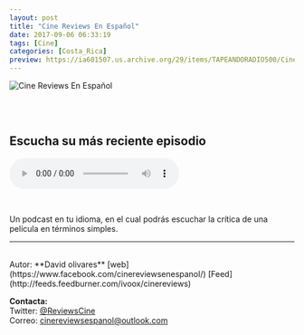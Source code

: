 ```yaml
---
layout: post
title: "Cine Reviews En Español"
date: 2017-09-06 06:33:19
tags: [Cine]
categories: [Costa_Rica]
preview: https://ia601507.us.archive.org/29/items/TAPEANDORADIO500/Cinereview300-DavidOlivaresVargas.jpg
---
```


![Cine Reviews En Español](https://ia601507.us.archive.org/29/items/TAPEANDORADIO500/Cinereview500DavidOlivaresVargas.jpg)

<br/>
<br/>

## Escucha su más reciente episodio

<!--reproductor-feed=http://feeds.feedburner.com/ivoox/cinereviews-->
<!--reproductor-start-->
<audio id="audio" preload="auto" controls="" src="http://feedproxy.google.com/~r/ivoox/cinereviews/~5/8AJekME6608/ep-18-star-wars-the-last-jedi_mf_22772419_feed_1.mp3"></audio>
<!--reproductor-end-->

<br>

Un podcast en tu idioma, en el cual podrás escuchar la crítica de una película en términos simples.

_ _ _

<br>
Autor: **David olivares**  
[web](https://www.facebook.com/cinereviewsenespanol/)  
[Feed](http://feeds.feedburner.com/ivoox/cinereviews)  


**Contacta:**  
Twitter: [@ReviewsCine](https://twitter.com/ReviewsCine)  
Correo: [cinereviewsespanol@outlook.com](mailto:cinereviewsespanol@outlook.com)  
